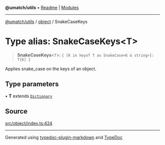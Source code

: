 **@umatch/utils** • [Readme](../../index.md) \| [Modules](../../modules.md)

***

[@umatch/utils](../../modules.md) / [object](../index.md) / SnakeCaseKeys

# Type alias: SnakeCaseKeys\<T\>

> **SnakeCaseKeys**\<`T`\>: `{ [K in keyof T as SnakeCase<K & string>]: T[K] }`

Applies snake_case on the keys of an object.

## Type parameters

• **T** extends [`Dictionary`](../../index/type-aliases/Dictionary.md)

## Source

[src/object/index.ts:424](https://github.com/umatch-oficial/utils/blob/7369e19/src/object/index.ts#L424)

***

Generated using [typedoc-plugin-markdown](https://www.npmjs.com/package/typedoc-plugin-markdown) and [TypeDoc](https://typedoc.org/)

